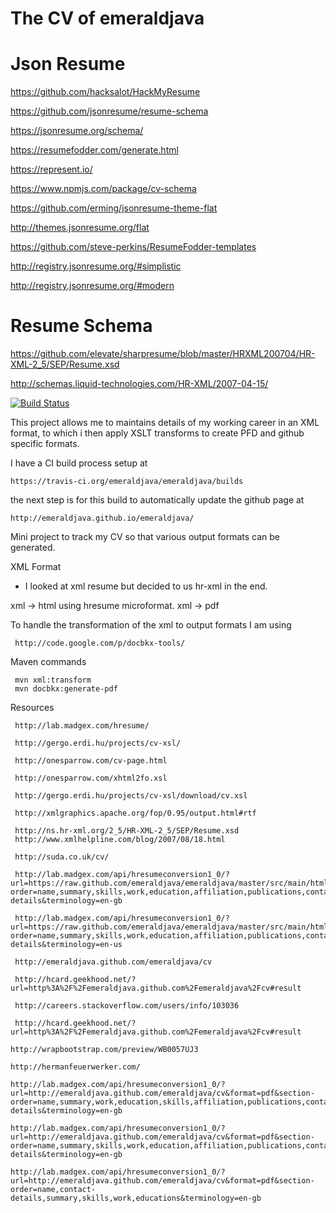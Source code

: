 The CV of emeraldjava
=====================

# Json Resume

https://github.com/hacksalot/HackMyResume

https://github.com/jsonresume/resume-schema

https://jsonresume.org/schema/

https://resumefodder.com/generate.html

https://represent.io/

https://www.npmjs.com/package/cv-schema

https://github.com/erming/jsonresume-theme-flat

http://themes.jsonresume.org/flat

https://github.com/steve-perkins/ResumeFodder-templates

http://registry.jsonresume.org/#simplistic

http://registry.jsonresume.org/#modern

# Resume Schema

https://github.com/elevate/sharpresume/blob/master/HRXML200704/HR-XML-2_5/SEP/Resume.xsd

http://schemas.liquid-technologies.com/HR-XML/2007-04-15/

[![Build Status](https://travis-ci.org/emeraldjava/emeraldjava.svg?branch=master)](https://travis-ci.org/emeraldjava/emeraldjava)

This project allows me to maintains details of my working career in an XML format, to which i then apply XSLT transforms to create PFD and github specific formats.

I have a CI build process setup at

    https://travis-ci.org/emeraldjava/emeraldjava/builds

the next step is for this build to automatically update the github page at

	http://emeraldjava.github.io/emeraldjava/

Mini project to track my CV so that various output formats can be generated.

XML Format
- I looked at xml resume but decided to us hr-xml in the end.

xml -> html using hresume microformat.
xml -> pdf

To handle the transformation of the xml to output formats I am using

     http://code.google.com/p/docbkx-tools/

Maven commands

     mvn xml:transform
     mvn docbkx:generate-pdf

Resources     

     http://lab.madgex.com/hresume/

     http://gergo.erdi.hu/projects/cv-xsl/

     http://onesparrow.com/cv-page.html

     http://onesparrow.com/xhtml2fo.xsl

     http://gergo.erdi.hu/projects/cv-xsl/download/cv.xsl

     http://xmlgraphics.apache.org/fop/0.95/output.html#rtf

     http://ns.hr-xml.org/2_5/HR-XML-2_5/SEP/Resume.xsd
     http://www.xmlhelpline.com/blog/2007/08/18.html

     http://suda.co.uk/cv/

	 http://lab.madgex.com/api/hresumeconversion1_0/?url=https://raw.github.com/emeraldjava/emeraldjava/master/src/main/html/resume.html&format=pdf&section-order=name,summary,skills,work,education,affiliation,publications,contact-details&terminology=en-gb

     http://lab.madgex.com/api/hresumeconversion1_0/?url=https://raw.github.com/emeraldjava/emeraldjava/master/src/main/html/resume.html&format=word&section-order=name,summary,skills,work,education,affiliation,publications,contact-details&terminology=en-us

     http://emeraldjava.github.com/emeraldjava/cv

     http://hcard.geekhood.net/?url=http%3A%2F%2Femeraldjava.github.com%2Femeraldjava%2Fcv#result

     http://careers.stackoverflow.com/users/info/103036

     http://hcard.geekhood.net/?url=http%3A%2F%2Femeraldjava.github.com%2Femeraldjava%2Fcv#result

	http://wrapbootstrap.com/preview/WB0057UJ3

    http://hermanfeuerwerker.com/

	http://lab.madgex.com/api/hresumeconversion1_0/?url=http://emeraldjava.github.com/emeraldjava/cv&format=pdf&section-order=name,summary,work,education,skills,affiliation,publications,contact-details&terminology=en-gb

	http://lab.madgex.com/api/hresumeconversion1_0/?url=http://emeraldjava.github.com/emeraldjava/cv&format=pdf&section-order=name,summary,skills,work,education,affiliation,publications,contact-details&terminology=en-gb

	http://lab.madgex.com/api/hresumeconversion1_0/?url=http://emeraldjava.github.com/emeraldjava/cv&format=pdf&section-order=name,contact-details,summary,skills,work,educations&terminology=en-gb

